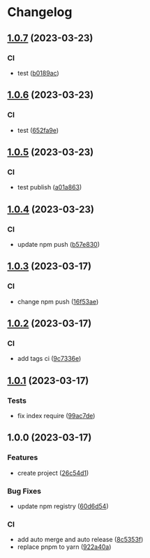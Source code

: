 # Changelog

## [1.0.7](https://github.com/kaishens-cn/snowflake/compare/v1.0.6...v1.0.7) (2023-03-23)


### CI

* test ([b0189ac](https://github.com/kaishens-cn/snowflake/commit/b0189ac29882aabc586e889814df5c7954d5bac8))

## [1.0.6](https://github.com/kaishens-cn/snowflake/compare/v1.0.5...v1.0.6) (2023-03-23)


### CI

* test ([652fa9e](https://github.com/kaishens-cn/snowflake/commit/652fa9ebfeedf949a659a7c7d77c3537d0e790c1))

## [1.0.5](https://github.com/kaishens-cn/snowflake/compare/v1.0.4...v1.0.5) (2023-03-23)


### CI

* test publish ([a01a863](https://github.com/kaishens-cn/snowflake/commit/a01a863804dfe22a9187f72d1cd444a6a3e0cd43))

## [1.0.4](https://github.com/kaishens-cn/snowflake/compare/v1.0.3...v1.0.4) (2023-03-23)


### CI

* update npm push ([b57e830](https://github.com/kaishens-cn/snowflake/commit/b57e83053907a925a1ad01eefe883e66a104625c))

## [1.0.3](https://github.com/kaishens-cn/snowflake/compare/v1.0.2...v1.0.3) (2023-03-17)


### CI

* change npm push ([16f53ae](https://github.com/kaishens-cn/snowflake/commit/16f53aeaa4f2609f08d1c0fbd768d8a7fbedcd93))

## [1.0.2](https://github.com/kaishens-cn/snowflake/compare/v1.0.1...v1.0.2) (2023-03-17)


### CI

* add tags ci ([9c7336e](https://github.com/kaishens-cn/snowflake/commit/9c7336e006a5896d2dd72edd8d66a0d2229f497b))

## [1.0.1](https://github.com/kaishens-cn/snowflake/compare/v1.0.0...v1.0.1) (2023-03-17)


### Tests

* fix index require ([99ac7de](https://github.com/kaishens-cn/snowflake/commit/99ac7de108c6e63d559ddca0d8ef62a2451fc1ab))

## 1.0.0 (2023-03-17)


### Features

* create project ([26c54d1](https://github.com/kaishens-cn/snowflake/commit/26c54d1f749909ff5a27863955b8718c5626ec5a))


### Bug Fixes

* update npm registry ([60d6d54](https://github.com/kaishens-cn/snowflake/commit/60d6d546bed8e4559649e3284256ec4f58df91d6))


### CI

* add auto merge and auto release ([8c5353f](https://github.com/kaishens-cn/snowflake/commit/8c5353fbbb4505fea437775fb14bc0a2b82de537))
* replace pnpm to yarn ([922a40a](https://github.com/kaishens-cn/snowflake/commit/922a40a2abfd26b4ba8809039bc2a9d75660d0de))
